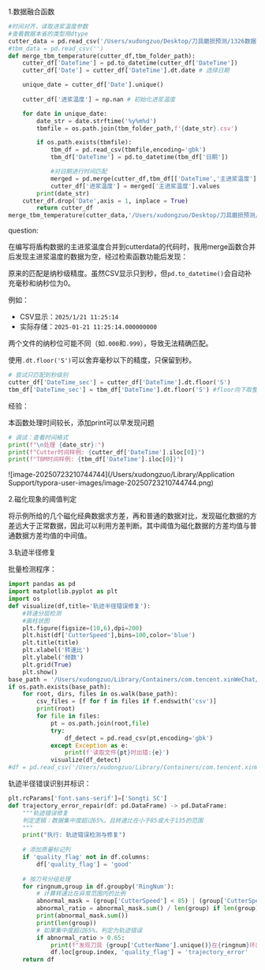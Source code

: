 1.数据融合函数

```python
#时间对齐，读取进浆温度参数
#查看数据本省的类型用dtype
cutter_data = pd.read_csv('/Users/xudongzuo/Desktop/刀具磨损预测/1326数据/cutter_csv/CutterData_1.csv')
#tbm_data = pd.read_csv('')
def merge_tbm_temperature(cutter_df,tbm_folder_path):
    cutter_df['DateTime'] = pd.to_datetime(cutter_df['DateTime'])
    cutter_df['Date'] = cutter_df['DateTime'].dt.date # 选择日期

    unique_date = cutter_df['Date'].unique()
    
    cutter_df['进浆温度'] = np.nan # 初始化进浆温度

    for date in unique_date:
        date_str = date.strftime('%y%m%d')
        tbmfile = os.path.join(tbm_folder_path,f'{date_str}.csv')

        if os.path.exists(tbmfile):
            tbm_df = pd.read_csv(tbmfile,encoding='gbk')
            tbm_df['DateTime'] = pd.to_datetime(tbm_df['日期'])

            #对日期进行时间匹配
            merged = pd.merge(cutter_df,tbm_df[['DateTime','主进浆温度']],on='DateTime',how='left')
            cutter_df['进浆温度'] = merged['主进浆温度'].values
        print(date_str)
    cutter_df.drop('Date',axis = 1, inplace = True)
		return cutter_df
merge_tbm_temperature(cutter_data,'/Users/xudongzuo/Desktop/刀具磨损预测/1326数据/csv')
```

question:

在编写将盾构数据的主进浆温度合并到cutterdata的代码时，我用merge函数合并后发现主进浆温度的数据为空，经过检索函数功能后发现：

原来的匹配是纳秒级精度。虽然CSV显示只到秒，但`pd.to_datetime()`会自动补充毫秒和纳秒位为0。

例如：

- CSV显示：`2025/1/21 11:25:14`
- 实际存储：`2025-01-21 11:25:14.000000000`

两个文件的纳秒位可能不同（如`.000`和`.999`），导致无法精确匹配。

使用`.dt.floor('S')`可以舍弃毫秒以下的精度，只保留到秒。

```python
# 尝试只匹配到秒级别
cutter_df['DateTime_sec'] = cutter_df['DateTime'].dt.floor('S')
tbm_df['DateTime_sec'] = tbm_df['DateTime'].dt.floor('S') #floor向下取整
```

经验：

本函数处理时间较长，添加print可以早发现问题

```python
# 调试：查看时间格式
print(f"\n处理 {date_str}:")
print(f"Cutter时间样例: {cutter_df['DateTime'].iloc[0]}")
print(f"TBM时间样例: {tbm_df['DateTime'].iloc[0]}")
```

![image-20250723210744744](/Users/xudongzuo/Library/Application Support/typora-user-images/image-20250723210744744.png)

2.磁化现象的阈值判定

将示例所给的几个磁化经典数据求方差，再和普通的数据对比，发现磁化数据的方差远大于正常数据，因此可以利用方差判断。其中阈值为磁化数据的方差均值与普通数据方差均值的中间值。

3.轨迹半径修复

批量检测程序：

```python
import pandas as pd
import matplotlib.pyplot as plt
import os
def visualize(df,title='轨迹半径错误修复'):
    #转速分层检测
    #画柱状图
    plt.figure(figsize=(10,6),dpi=200)
    plt.hist(df['CutterSpeed'],bins=100,color='blue')
    plt.title(title)
    plt.xlabel('转速比')
    plt.ylabel('频数')
    plt.grid(True)
    plt.show()
base_path = '/Users/xudongzuo/Library/Containers/com.tencent.xinWeChat/Data/Library/Application Support/com.tencent.xinWeChat/2.0b4.0.9/724db9b392251ff45a01c4c59211479b/Message/MessageTemp/b1fc5934d3d5f5786031c390b6b8d7bc/File/轨迹错误'
if os.path.exists(base_path):
    for root, dirs, files in os.walk(base_path):
        csv_files = [f for f in files if f.endswith('csv')]
        print(root)
        for file in files:
            pt = os.path.join(root,file)
            try:
                df_detect = pd.read_csv(pt,encoding='gbk')
            except Exception as e:
                print(f'读取文件{pt}时出错:{e}')
            visualize(df_detect)
#df = pd.read_csv('/Users/xudongzuo/Library/Containers/com.tencent.xinWeChat/Data/Library/Application Support/com.tencent.xinWeChat/2.0b4.0.9/724db9b392251ff45a01c4c59211479b/Message/MessageTemp/b1fc5934d3d5f5786031c390b6b8d7bc/File/轨迹错误/50# 60#反/50#刀具数据环号从417起到418止-2025年07月22日导.csv',encoding='gbk')
```

轨迹半径错误识别并标识：

```python
plt.rcParams['font.sans-serif']=['Songti SC']
def trajectory_error_repair(df: pd.DataFrame) -> pd.DataFrame:
    """轨迹错误修复
    判定逻辑：数据集中度超过65%，且转速比在小于85或大于135的范围
    """
    print("执行: 轨迹错误检测与修复")
    
    # 添加质量标记列
    if 'quality_flag' not in df.columns:
        df['quality_flag'] = 'good'
    
    # 按刀号分组处理
    for ringnum,group in df.groupby('RingNum'):      
        # 计算转速比在异常范围内的比例
        abnormal_mask = (group['CutterSpeed'] < 85) | (group['CutterSpeed'] > 135)
        abnormal_ratio = abnormal_mask.sum() / len(group) if len(group) > 0 else 0
        print(abnormal_mask.sum())
        print(len(group))
        # 如果集中度超过65%，判定为轨迹错误
        if abnormal_ratio > 0.65:
            print(f"发现刀具 {group['CutterName'].unique()}在{ringnum}环出现轨迹错误，异常数据占比: {abnormal_ratio:.2%}")
            df.loc[group.index, 'quality_flag'] = 'trajectory_error'
    return df
```



